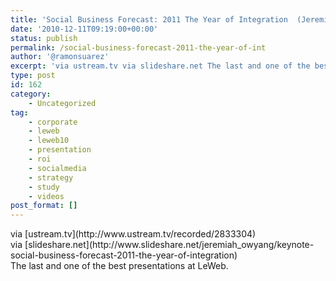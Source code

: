 ```yaml
---
title: 'Social Business Forecast: 2011 The Year of Integration  (Jeremiah Owyang Leweb10 Presentation)'
date: '2010-12-11T09:19:00+00:00'
status: publish
permalink: /social-business-forecast-2011-the-year-of-int
author: '@ramonsuarez'
excerpt: 'via ustream.tv via slideshare.net The last and one of the best presentations at LeWeb.'
type: post
id: 162
category:
    - Uncategorized
tag:
    - corporate
    - leweb
    - leweb10
    - presentation
    - roi
    - socialmedia
    - strategy
    - study
    - videos
post_format: []
---
```

<div class="posterous_bookmarklet_entry"><div class="posterous_quote_citation">via [ustream.tv](http://www.ustream.tv/recorded/2833304)</div><div class="posterous_quote_citation">via [slideshare.net](http://www.slideshare.net/jeremiah_owyang/keynote-social-business-forecast-2011-the-year-of-integration)</div>The last and one of the best presentations at LeWeb.

</div>